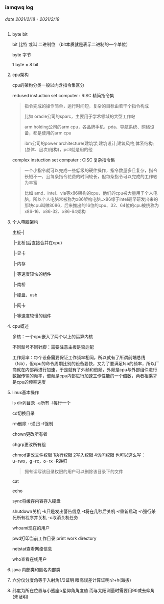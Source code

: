 ### iamqwq log

###### date 2021/2/18 - 2021/2/19

1. byte bit

   bit 比特 或叫 二进制位 （bit本质就是表示二进制的一个单位）

   byte 字节

   1 byte = 8 bit

2. cpu架构

   cpu的架构分类一般以内含指令集区分

   redused instuction set computer : RISC  精简指令集

   > 指令完成的操作简单，运行时间短，复杂的目标由若干个指令构成
   >
   > 比如 oracle公司的sparc，主要用于学术领域的大型工作站
   >
   > arm holding公司的arm cpu，各品牌手机、pda、导航系统、网络设备，都是使用的arm cpu
   >
   > ibm公司的power architecture(建筑学;建筑设计;建筑风格;体系结构;(总体、层次)结构)，ps3就是用的他

   complex instuction set computer : CISC  复杂指令集

   > 一个小指令就可以完成一些低级的硬件操作，指令数量多且复杂，指令长短不一，且每条指令花费的时间较长，但每条指令可以完成的工作较为丰富
   >
   > 比如 amd、intel、via等x86架构的cpu，他们的cpu被大量用于个人电脑，所以个人电脑常被称为x86架构电脑..x86缘于intel最早研发出来的那块cpu叫做8086，后来推出的16位的cpu、32、64位的cpu被统称为x86-16、x86-32、x86-64架构

3. 个人电脑架构

   主板-|

   ​		 |-北桥(后直接合并在cpu)

   ​				|-显卡

   ​				|-内存

   ​				|-等速度较快的组件

   ​		 |-南桥

   ​				|-硬盘、usb

   ​				|-网卡

   ​				|-等速度较慢的组件

4. cpu概述

   多核：一个cpu嵌入了两个以上的运算内核

   不同型号不同针脚：需要注意主板是否适配

   工作频率：每个设备需要保证工作频率相同，所以就有了所谓前端总线（fsb），但cpu的命令周期比别的设备要快，又为了要满足fsb的频率，所以厂商就在内部再进行加速，于是就有了外频和倍频，外频是cpu与外部组件进行数据传输的频率，倍频是cpu内部进行加速工作性能的一个倍数，两者相乘才是cpu的频率速度
   
5. linux基本操作

   ls dir列目录 -a所有 -l每行一个

   cd切换目录

   rm删除 -r递归 -f强制

   chown更改所有者

   chgrp更改所有组

   chmod更改文件权限 1执行权限 2写入权限 4访问权限 也可以这么写：u=rwx，g=rx，o=rx -R递归

   > 拥有读写该目录权限的用户可以删除该目录下的文件

   cat

   echo

   sync将缓存内容存入硬盘

   shutdown关机 -k只是发出警告信息 -t将在几秒后关机 -r重新启动 -n强行杀死所有程序并关机 -c取消关机任务

   whoami现在的用户

   pwd打印当前工作目录 print work directory

   netstat查看网络信息

   who查看在线用户

6. java 内部类和匿名内部类

7. 六分仪分度角等于入射角1/2证明 眼高误差计算证明r/r+h(海拔)

8. 纬度为所在位置与小熊座α星仰角角度值 而与太阳测量时需要用90减去仰角(未证明)

